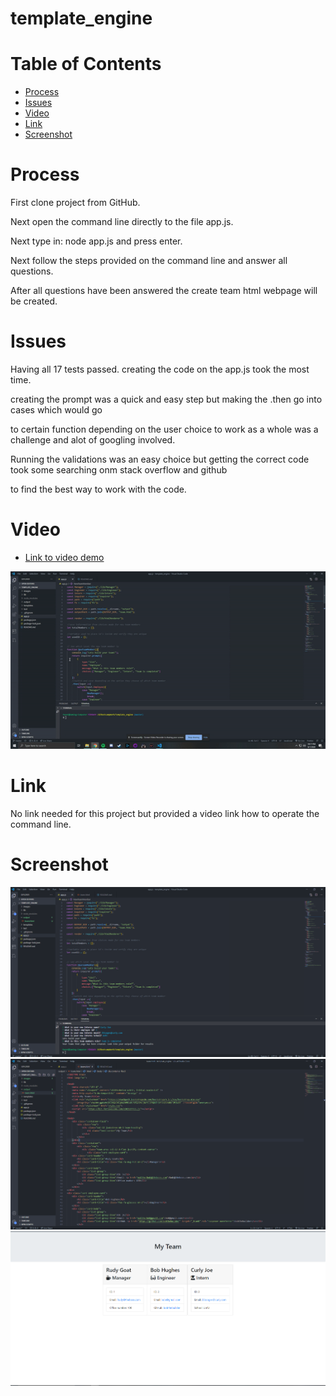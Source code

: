 # template_engine

# Table of Contents

* [Process](#Process)
* [Issues](#Issues)
* [Video](#Video)
* [Link](#Link)
* [Screenshot](#Screenshot)

# Process

First clone project from GitHub.

Next open the command line directly to the file app.js.

Next type in: node app.js and press enter.

Next follow the steps provided on the command line and answer all questions.

After all questions have been answered the create team html webpage will be created.

# Issues

Having all 17 tests passed. creating the code on the app.js took the most time.

creating the prompt was a quick and easy step but making the .then go into cases which would go 

to certain function depending on the user choice to work as a whole was a challenge and alot of googling involved.

Running the validations was an easy choice but getting the correct code took some searching onm stack overflow and github

to find the best way to work with the code.

# Video

* [Link to video demo](https://drive.google.com/file/d/1H03EYxg8U1-0qYDz5uR-JXIo5-Pt5qbq/view?usp=sharing)

![Gif of the video to use the application](images/teambuilder.gif)

# Link

No link needed for this project but provided a video link how to operate the command line.

# Screenshot

![screenshot of app.js](images/appJS.PNG)
![screenshot of created html code](images/htmlCode.PNG)
![screenshot of created html webpage](images/webpage.PNG)